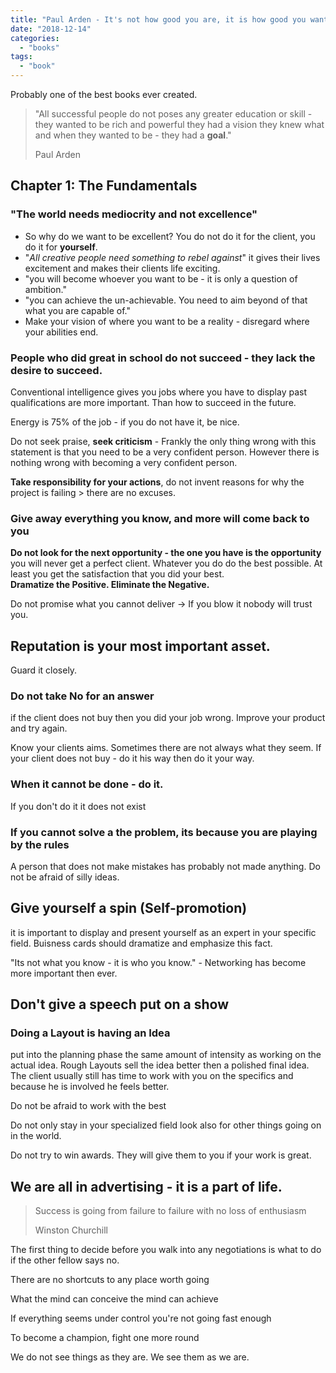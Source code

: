 ```yaml
---
title: "Paul Arden - It's not how good you are, it is how good you want to be"
date: "2018-12-14"
categories: 
  - "books"
tags: 
  - "book"
---
```


Probably one of the best books ever created.  

> "All successful people do not poses any greater education or skill - they wanted to be rich and powerful they had a vision they knew what and when they wanted to be - they had a **goal**."
> 
> Paul Arden

## **Chapter 1: The Fundamentals**

### "The world needs mediocrity and not excellence"  

- So why do we want to be excellent? You do not do it for the client, you do it for **yourself**.
- "_All creative people need something to rebel against_" it gives their lives excitement and makes their clients life exciting. 
- "you will become whoever you want to be - it is only a question of ambition."
- "you can achieve the un-achievable. You need to aim beyond of that what you are capable of."
- Make your vision of where you want to be a reality - disregard where your abilities end.

### People who did great in school do not succeed - they lack the desire to succeed.

Conventional intelligence gives you jobs where you have to display past qualifications are more important. Than how to succeed in the future.

Energy is 75% of the job - if you do not have it, be nice.  

Do not seek praise, **seek criticism** - Frankly the only thing wrong with this statement is that you need to be a very confident person. However there is nothing wrong with becoming a very confident person.

**Take responsibility for your actions**, do not invent reasons for why the project is failing > there are no excuses.

### **Give away everything you know, and more will come back to you**  

**Do not look for the next opportunity - the one you have is the opportunity**  
you will never get a perfect client. Whatever you do do the best possible. At least you get the satisfaction that you did your best.  
**Dramatize the Positive. Eliminate the Negative.**

Do not promise what you cannot deliver -> If you blow it nobody will trust you.

## Reputation is your most important asset.

Guard it closely.

### Do not take No for an answer

if the client does not buy then you did your job wrong. Improve your product and try again.

Know your clients aims. Sometimes there are not always what they seem. If your client does not buy - do it his way then do it your way.

### When it cannot be done - do it.

If you don't do it it does not exist

### If you cannot solve a the problem, its because you are playing by the rules

A person that does not make mistakes has probably not made anything. Do not be afraid of silly ideas.

## Give yourself a spin (Self-promotion)

it is important to display and present yourself as an expert in your specific field. Buisness cards should dramatize and emphasize this fact.

"Its not what you know - it is who you know." - Networking has become more important then ever.

## Don't give a speech put on a show

### Doing a Layout is having an Idea

put into the planning phase the same amount of intensity as working on the actual idea. Rough Layouts sell the idea better then a polished final idea. The client usually still has time to work with you on the specifics and because he is involved he feels better.

Do not be afraid to work with the best

Do not only stay in your specialized field look also for other things going on in the world.

Do not try to win awards. They will give them to you if your work is great.

## We are all in advertising - it is a part of life.

> Success is going from failure to failure with no loss of enthusiasm
> 
> Winston Churchill  

The first thing to decide before you walk into any negotiations is what to do if the other fellow says no.

There are no shortcuts to any place worth going

What the mind can conceive the mind can achieve

If everything seems under control you're not going fast enough

To become a champion, fight one more round

We do not see things as they are. We see them as we are.
